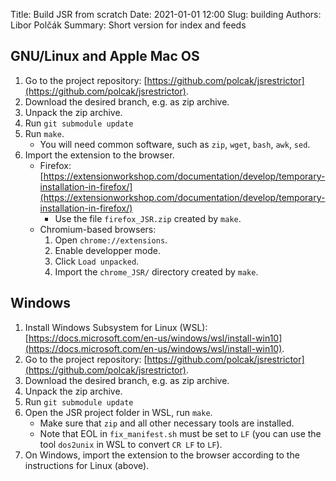Title: Build JSR from scratch
Date: 2021-01-01 12:00
Slug: building
Authors: Libor Polčák
Summary: Short version for index and feeds

## GNU/Linux and Apple Mac OS

1. Go to the project repository: [https://github.com/polcak/jsrestrictor](https://github.com/polcak/jsrestrictor).
2. Download the desired branch, e.g. as zip archive.
3. Unpack the zip archive.
4. Run `git submodule update`
5. Run `make`.
	* You will need common software, such as `zip`, `wget`, `bash`, `awk`, `sed`.
6. Import the extension to the browser.
	* Firefox: [https://extensionworkshop.com/documentation/develop/temporary-installation-in-firefox/](https://extensionworkshop.com/documentation/develop/temporary-installation-in-firefox/)
		* Use the file `firefox_JSR.zip` created by `make`.
	* Chromium-based browsers:
		1. Open `chrome://extensions`.
		2. Enable developper mode.
		3. Click `Load unpacked`.
		4. Import the `chrome_JSR/` directory created by `make`.

## Windows

1. Install Windows Subsystem for Linux (WSL): [https://docs.microsoft.com/en-us/windows/wsl/install-win10](https://docs.microsoft.com/en-us/windows/wsl/install-win10).
2. Go to the project repository: [https://github.com/polcak/jsrestrictor](https://github.com/polcak/jsrestrictor).
3. Download the desired branch, e.g. as zip archive.
4. Unpack the zip archive.
5. Run `git submodule update`
6. Open the JSR project folder in WSL, run `make`.
	* Make sure that `zip` and all other necessary tools are installed.
	* Note that EOL in `fix_manifest.sh` must be set to `LF` (you can use the tool `dos2unix` in WSL to convert `CR LF` to `LF`).
7. On Windows, import the extension to the browser according to the instructions for Linux (above).
